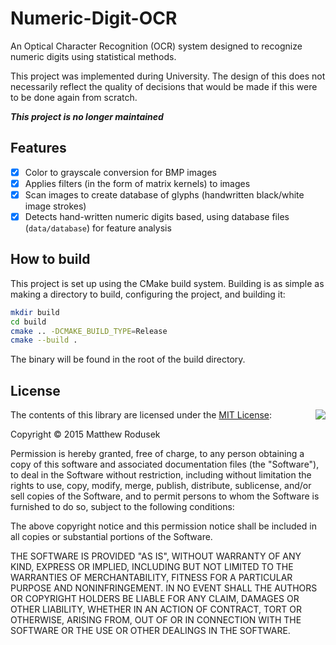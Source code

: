 # Numeric-Digit-OCR

An Optical Character Recognition (OCR) system designed to recognize numeric 
digits using statistical methods.

This project was implemented during University. The design
of this does not necessarily reflect the quality of decisions that 
would be made if this were to be done again from scratch.

_**This project is no longer maintained**_

## Features

- [x] Color to grayscale conversion for BMP images 
- [x] Applies filters (in the form of matrix kernels) to images
- [x] Scan images to create database of glyphs (handwritten black/white 
  image strokes)
- [x] Detects hand-written numeric digits based, using database files 
  (`data/database`) for feature analysis

## How to build

This project is set up using the CMake build system.
Building is as simple as making a directory to build, configuring the project,
and building it:

```sh
mkdir build
cd build
cmake .. -DCMAKE_BUILD_TYPE=Release
cmake --build .
```

The binary will be found in the root of the build directory.

## <a name="license"></a>License

<img align="right" src="http://opensource.org/trademarks/opensource/OSI-Approved-License-100x137.png">

The contents of this library are licensed under the 
[MIT License](http://opensource.org/licenses/MIT):

Copyright &copy; 2015 Matthew Rodusek

Permission is hereby granted, free of charge, to any person obtaining a copy
of this software and associated documentation files (the "Software"), to deal
in the Software without restriction, including without limitation the rights
to use, copy, modify, merge, publish, distribute, sublicense, and/or sell
copies of the Software, and to permit persons to whom the Software is
furnished to do so, subject to the following conditions:

The above copyright notice and this permission notice shall be included in all
copies or substantial portions of the Software.

THE SOFTWARE IS PROVIDED "AS IS", WITHOUT WARRANTY OF ANY KIND, EXPRESS OR
IMPLIED, INCLUDING BUT NOT LIMITED TO THE WARRANTIES OF MERCHANTABILITY,
FITNESS FOR A PARTICULAR PURPOSE AND NONINFRINGEMENT. IN NO EVENT SHALL THE
AUTHORS OR COPYRIGHT HOLDERS BE LIABLE FOR ANY CLAIM, DAMAGES OR OTHER
LIABILITY, WHETHER IN AN ACTION OF CONTRACT, TORT OR OTHERWISE, ARISING FROM,
OUT OF OR IN CONNECTION WITH THE SOFTWARE OR THE USE OR OTHER DEALINGS IN THE
SOFTWARE.